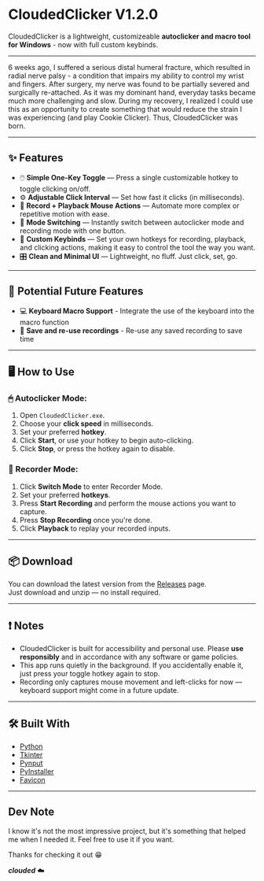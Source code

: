 # CloudedClicker V1.2.0

CloudedClicker is a lightweight, customizeable **autoclicker and macro tool for Windows** - now with full custom keybinds.

---

6 weeks ago, I suffered a serious distal humeral fracture, which resulted in radial nerve palsy - a condition that impairs my ability to control my wrist and fingers. After surgery, my nerve was found to be partially severed and surgically re-attached. As it was my dominant hand, everyday tasks became much more challenging and slow. During my recovery, I realized I could use this as an opportunity to create something that would reduce the strain I was experiencing (and play Cookie Clicker). Thus, CloudedClicker was born.

---

## ✨ Features

- 🖱️ **Simple One-Key Toggle** — Press a single customizable hotkey to toggle clicking on/off.
- ⚙️ **Adjustable Click Interval** — Set how fast it clicks (in milliseconds).
- 🎥 **Record + Playback Mouse Actions** — Automate more complex or repetitive motion with ease.
- 🔁 **Mode Switching** — Instantly switch between autoclicker mode and recording mode with one button.
- 🔑 **Custom Keybinds** — Set your own hotkeys for recording, playback, and clicking actions, making it easy to control the tool the way you want.
- 🎛️ **Clean and Minimal UI** — Lightweight, no fluff. Just click, set, go.

---

## 📅 Potential Future Features

- 💻 **Keyboard Macro Support** - Integrate the use of the keyboard into the macro function
- 💾 **Save and re-use recordings** - Re-use any saved recording to save time

---

## 🖥️ How to Use

### 🖱 Autoclicker Mode:

1. Open `CloudedClicker.exe`.
2. Choose your **click speed** in milliseconds.
3. Set your preferred **hotkey**.
4. Click **Start**, or use your hotkey to begin auto-clicking.
5. Click **Stop**, or press the hotkey again to disable.

### 🎥 Recorder Mode:

1. Click **Switch Mode** to enter Recorder Mode.
2. Set your preferred **hotkeys**.
3. Press **Start Recording** and perform the mouse actions you want to capture.
4. Press **Stop Recording** once you're done.
5. Click **Playback** to replay your recorded inputs.

---

## 📦 Download

You can download the latest version from the [Releases](https://github.com/cloud-ed/cloudedclicker/releases) page.  
Just download and unzip — no install required.

---

## ❗ Notes

- CloudedClicker is built for accessibility and personal use. Please **use responsibly** and in accordance with any software or game policies.
- This app runs quietly in the background. If you accidentally enable it, just press your toggle hotkey again to stop.
- Recording only captures mouse movement and left-clicks for now — keyboard support might come in a future update.

---

## 🛠️ Built With

- [Python](https://www.python.org/)
- [Tkinter](https://docs.python.org/3/library/tkinter.html)
- [Pynput](https://pynput.readthedocs.io/)
- [PyInstaller](https://pyinstaller.org/en/stable/)
- [Favicon](https://favicon.io/)

---

## Dev Note

I know it's not the most impressive project, but it's something that helped me when I needed it. Feel free to use it if you want.

Thanks for checking it out 😁

**_clouded_** ☁️

